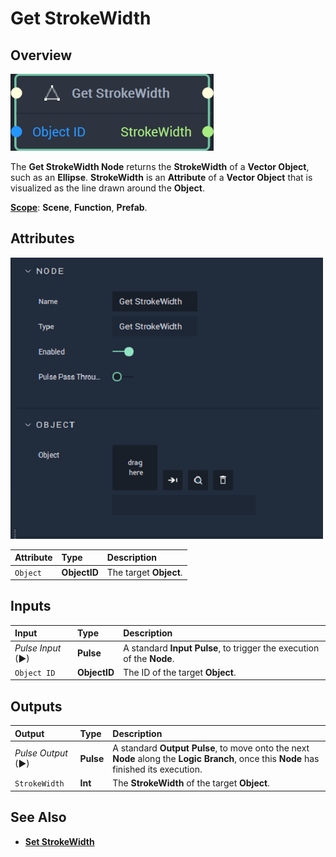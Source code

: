 # Get StrokeWidth

## Overview

![The Get StrokeWidth Node.](../../../.gitbook/assets/getstrokewidthnode20241.png)

The **Get StrokeWidth Node** returns the **StrokeWidth** of a **Vector Object**, such as an **Ellipse**. **StrokeWidth** is an **Attribute** of a **Vector Object** that is visualized as the line drawn around the **Object**.

[**Scope**](../../overview.md#scopes): **Scene**, **Function**, **Prefab**.

## Attributes

![The Get StrokeWidth Node Attributes.](../../../.gitbook/assets/node-get-strokewidth-attr.png)

| Attribute | Type | Description |
| :--- | :--- | :--- |
| `Object` | **ObjectID** | The target **Object**. |

## Inputs

| Input | Type | Description |
| :--- | :--- | :--- |
| _Pulse Input_ \(►\) | **Pulse** | A standard **Input Pulse**, to trigger the execution of the **Node**. |
| `Object ID` | **ObjectID** | The ID of the target **Object**. |

## Outputs

| Output | Type | Description |
| :--- | :--- | :--- |
| _Pulse Output_ \(►\) | **Pulse** | A standard **Output Pulse**, to move onto the next **Node** along the **Logic Branch**, once this **Node** has finished its execution. |
| `StrokeWidth` | **Int** | The **StrokeWidth** of the target **Object**. |

## See Also

* [**Set StrokeWidth**](setstrokewidth.md)


